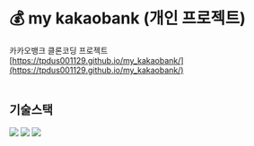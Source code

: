 # 💰 my kakaobank (개인 프로젝트)
카카오뱅크 클론코딩 프로젝트<br/>
[https://tpdus001129.github.io/my_kakaobank/](https://tpdus001129.github.io/my_kakaobank/)  
<br/>
## 기술스택
<div align="left">
  <img src="https://img.shields.io/badge/HTML5-E34F26?style=flat-square&logo=html5&logoColor=white"/>
  <img src="https://img.shields.io/badge/CSS3-1572B6?style=flat-square&logo=css3&logoColor=white"/>
  <img src="https://img.shields.io/badge/JavaScript-F7DF1E?style=flat-square&logo=javascript&logoColor=black"/>
</div>
<br/>
